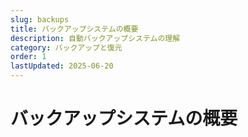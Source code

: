 ```yaml
---
slug: backups
title: バックアップシステムの概要
description: 自動バックアップシステムの理解
category: バックアップと復元
order: 1
lastUpdated: 2025-06-20
---
```


# バックアップシステムの概要
